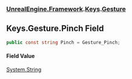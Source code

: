 ### [UnrealEngine.Framework](UnrealEngine_Framework.md 'UnrealEngine.Framework').[Keys](Keys.md 'UnrealEngine.Framework.Keys').[Gesture](Keys_Gesture.md 'UnrealEngine.Framework.Keys.Gesture')
## Keys.Gesture.Pinch Field
```csharp
public const string Pinch = Gesture_Pinch;
```
#### Field Value
[System.String](https://docs.microsoft.com/en-us/dotnet/api/System.String 'System.String')
